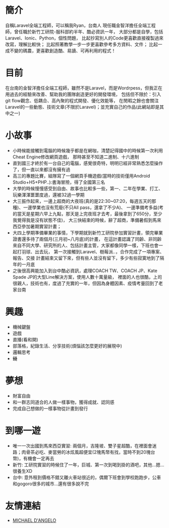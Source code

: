 
# 簡介

自稱Laravel全端工程師，可以稱我Ryan，台南人
現任職金智洋擔任全端工程師，曾任職於新竹工研院-服科部約半年、酷必資訊一年，
大部分都是自學，包括Laravel、Ionic、Python，個性問題，
比起抄寫別人的Code更喜歡直接複製過來改寫，理解比較快；
比起照著教學一步一步更喜歡參考多方資料、文件；
比起一成不變的碼農，更喜歡創造酷、易讀、可再利用的程式！

# 目前

在台南的金智洋擔任全端工程師，雖然不是Laravel，而是Wordrpess，但我正在用過去的經驗來改善、幫助我的團隊創造更好的開發環境，
包括但不限於：引入git flow觀念、低耦合、高內聚的程式開發、優化效能等，
在閒暇之餘也會關注Laravel的一些動態、技術文章(不限於Laravel)；並充實自己的作品(此網站即是其中之一)

# 小故事

- 小時候能接觸到電腦的時候幾乎都是在網咖，清楚記得國中的時候第一次利用Cheat Engine修改網頁遊戲，
那時甚至不知道二進制、十六進制
- 直到國三才終於有一台自己的電腦，感覺很奇特，明明已經非常熟悉怎麼操作了，但一直以來都沒有擁有過
- 高三的專題比賽，組隊寫了一個網頁手機遊戲(當時的技術僅用Android Studio+H5+PHP..):書海冒險，得了全國第三名
- 大學的時候慢慢感受到自由、故事也比較多一些，第一、二年在學業、打工、玩樂渾渾噩噩度過，還被32過一學期
- 大三振作起來，一邊上超商的大夜班(真的是22:30~07:20，每週五天的那種)、一邊學業也沒有荒廢(不只All pass，還拿了不少A)、
一邊準備考多益(考的當天是星期六早上九點，那天是上完夜班才去考，最後拿到了650分，至少我覺得我是沒有狀態不佳)，
大三快結束的時候，辭了超商，準備暑假到馬來西亞參加暑期實習計畫；
- 大四上學期準備畢業的事情，下學期就到新竹工研院參加實習計畫，領完畢業證書還多待了兩個月(三月初~八月底)的計畫，
在這計畫認識了同齡、非同齡來自不同大學、研究所的人、包括計畫主管，大家都像同學一樣，下班也會一起打羽球、出去玩，
第一次接觸到Laravel、樹莓派..，合作完成了一項專案、報告、交接
計畫結束又留下來，但有些人並沒有留下，多少有些寂寞地到了隔年的一月底
- 之後很高興能加入到台中酷必資訊，處理COACH TW、COACH JP、Kate Spade JP的大型Line解決方案，使用人數十萬量級，
裡面的人也很酷，上司很親人，技術也有，度過了充實的一年，但因為身體因素、疫情考量回到了老家台南

# 興趣

- 機械鍵盤
- 遊戲
- 直播(看和開)
- 部落格，紀錄生活、分享技術(煩惱該怎麼更好的展現中)
- 邏輯思考
- <strike>錢</strike>

# 夢想

- 財富自由
- 和一群志同道合的人做一樣事物，獲得成就、認同感
- 完成自己想做的一樣事物從計畫到發行

# 到哪一遊

- 唯一一次出國到馬來西亞實習: 兩個月，吉隆坡、雙子星超酷，在裡面會迷路；肉骨茶必吃、麥當勞的冰炫風超便宜(2塊馬幣有找，當時不到20塊台幣)，有機會一定再去
- 新竹: 工研院實習的時候住了一年，巨城、第一次到喝到掛的酒吧，其他...摁...很養生XD
- 台中: 意外租到價格不錯又離火車站很近的，偶爾下班會到學校跑跑步，公車和gogoro很多的城市...還有很多說不完

# 友情連結

- [MICHAEL D'ANGELO](https://mldangelo.com/)

